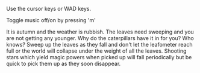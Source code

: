 Use the cursor keys or WAD keys.

Toggle music off/on by pressing 'm'

It is autumn and the weather is rubbish.  The leaves need sweeping and you are not getting any younger.  Why do the caterpillars have it in for you?  Who knows?  Sweep up the leaves as they fall and don't let the leafometer reach full or the world will collapse under the weight of all the leaves.  Shooting stars which yield magic powers when picked up will fall periodically but be quick to pick them up as they soon disappear.